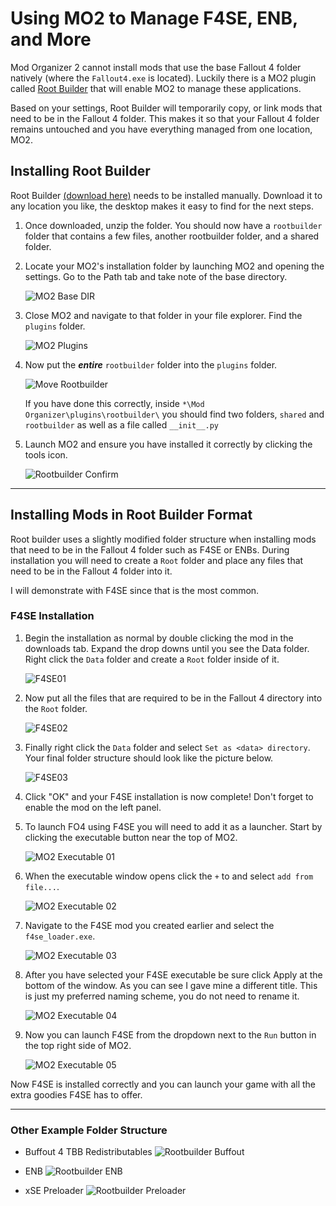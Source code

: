 # Using MO2 to Manage F4SE, ENB, and More

Mod Organizer 2 cannot install mods that use the base Fallout 4 folder natively (where the `Fallout4.exe` is located). Luckily there is a MO2 plugin called [Root Builder](https://www.nexusmods.com/skyrimspecialedition/mods/31720) that will enable MO2 to manage these applications.

Based on your settings, Root Builder will temporarily copy, or link mods that need to be in the Fallout 4 folder. This makes it so that your Fallout 4 folder remains untouched and you have everything managed from one location, MO2.

## Installing Root Builder

Root Builder [(download here)](https://www.nexusmods.com/skyrimspecialedition/mods/31720) needs to be installed manually. Download it to any location you like, the desktop makes it easy to find for the next steps.

1. Once downloaded, unzip the folder. You should now have a `rootbuilder` folder that contains a few files, another rootbuilder folder, and a shared folder.

1. Locate your MO2's installation folder by launching MO2 and opening the settings. Go to the Path tab and take note of the base directory. 

    ![MO2 Base DIR](./images/mo2-base-dir.png)

1. Close MO2 and navigate to that folder in your file explorer. Find the `plugins` folder.

    ![MO2 Plugins](./images/mo2-plugins.png)

1. Now put the ***entire*** `rootbuilder` folder into the `plugins` folder. 

    ![Move Rootbuilder](./images/mv-rootbuilder.png)

    If you have done this correctly, inside `*\Mod Organizer\plugins\rootbuilder\` you should find two folders, `shared` and `rootbuilder` as well as a file called `__init__.py`

1. Launch MO2 and ensure you have installed it correctly by clicking the tools icon.

    ![Rootbuilder Confirm](./images/m02-rootbuilder-confirm.png)

---

## Installing Mods in Root Builder Format

Root builder uses a slightly modified folder structure when installing mods that need to be in the Fallout 4 folder such as F4SE or ENBs. During installation you will need to create a `Root` folder and place any files that need to be in the Fallout 4 folder into it.

I will demonstrate with F4SE since that is the most common.

### F4SE Installation

1. Begin the installation as normal by double clicking the mod in the downloads tab. Expand the drop downs until you see the Data folder. Right click the `Data` folder and create a `Root` folder inside of it.

    ![F4SE01](./images/rootbuilder-f4se01.png)

1.  Now put all the files that are required to be in the Fallout 4 directory into the `Root` folder.

    ![F4SE02](./images/rootbuilder-f4se02.png)
    
1. Finally right click the `Data` folder and select `Set as <data> directory`. Your final folder structure should look like the picture below.

    ![F4SE03](./images/rootbuilder-f4se03.png)

1. Click "OK" and your F4SE installation is now complete! Don't forget to enable the mod on the left panel.

1. To launch FO4 using F4SE you will need to add it as a launcher. Start by clicking the executable button near the top of MO2.

    ![MO2 Executable 01](./images/mo2-add-executable-01.png) 

1. When the executable window opens click the `+` to and select `add from file...`. 

    ![MO2 Executable 02](./images/mo2-add-executable-02.png) 
     
1. Navigate to the F4SE mod you created earlier and select the `f4se_loader.exe`. 

    ![MO2 Executable 03](./images/mo2-add-executable-03.png)

1. After you have selected your F4SE executable be sure click Apply at the bottom of the window. As you can see I gave mine a different title. This is just my preferred naming scheme, you do not need to rename it.

    ![MO2 Executable 04](./images/mo2-add-executable-04.png)

1. Now you can launch F4SE from the dropdown next to the `Run` button in the top right side of MO2.

    ![MO2 Executable 05](./images/mo2-add-executable-05.png)

Now F4SE is installed correctly and you can launch your game with all the extra goodies F4SE has to offer.

---

### Other Example Folder Structure

  - Buffout 4 TBB Redistributables
     ![Rootbuilder Buffout](./images/mo2-rootbuilder-buffout.png)

  - ENB
    ![Rootbuilder ENB](./images/mo2-rootbuilder-enb.png)

  - xSE Preloader
    ![Rootbuilder Preloader](./images/mo2-rootbuilder-preloader.png)